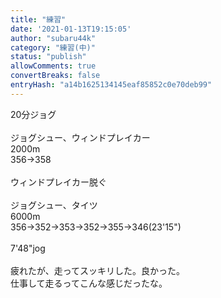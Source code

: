 ```yaml
---
title: "練習"
date: '2021-01-13T19:15:05'
author: "subaru44k"
category: "練習(中)"
status: "publish"
allowComments: true
convertBreaks: false
entryHash: "a14b1625134145eaf85852c0e70deb99"
---
```

20分ジョグ<br>
<br>
ジョグシュー、ウィンドプレイカー<br>
2000m<br>
356→358<br>
<br>
ウィンドプレイカー脱ぐ<br>
<br>
ジョグシュー、タイツ<br>
6000m<br>
356→352→353→352→355→346(23'15")<br>
<br>
7'48"jog<br>
<br>
疲れたが、走ってスッキリした。良かった。<br>
仕事して走るってこんな感じだったな。
